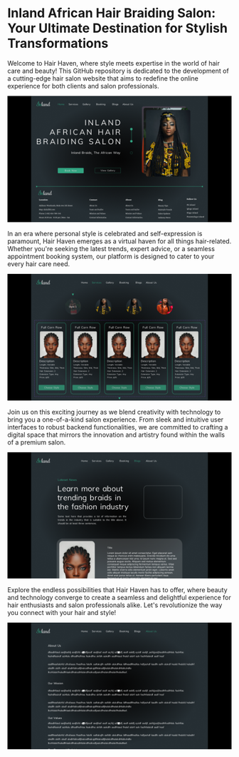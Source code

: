 # Inland African Hair Braiding Salon: Your Ultimate Destination for Stylish Transformations

Welcome to Hair Haven, where style meets expertise in the world of hair care and beauty! This GitHub repository is dedicated to the development of a cutting-edge hair salon website that aims to redefine the online experience for both clients and salon professionals.

<img src="img/Screenshot (4).png">

In an era where personal style is celebrated and self-expression is paramount, Hair Haven emerges as a virtual haven for all things hair-related. Whether you're seeking the latest trends, expert advice, or a seamless appointment booking system, our platform is designed to cater to your every hair care need.

<img src="img/Screenshot (5).png">

Join us on this exciting journey as we blend creativity with technology to bring you a one-of-a-kind salon experience. From sleek and intuitive user interfaces to robust backend functionalities, we are committed to crafting a digital space that mirrors the innovation and artistry found within the walls of a premium salon.

<img src="img/Screenshot (6).png">

Explore the endless possibilities that Hair Haven has to offer, where beauty and technology converge to create a seamless and delightful experience for hair enthusiasts and salon professionals alike. Let's revolutionize the way you connect with your hair and style!

<img src="img/Screenshot (7).png">
